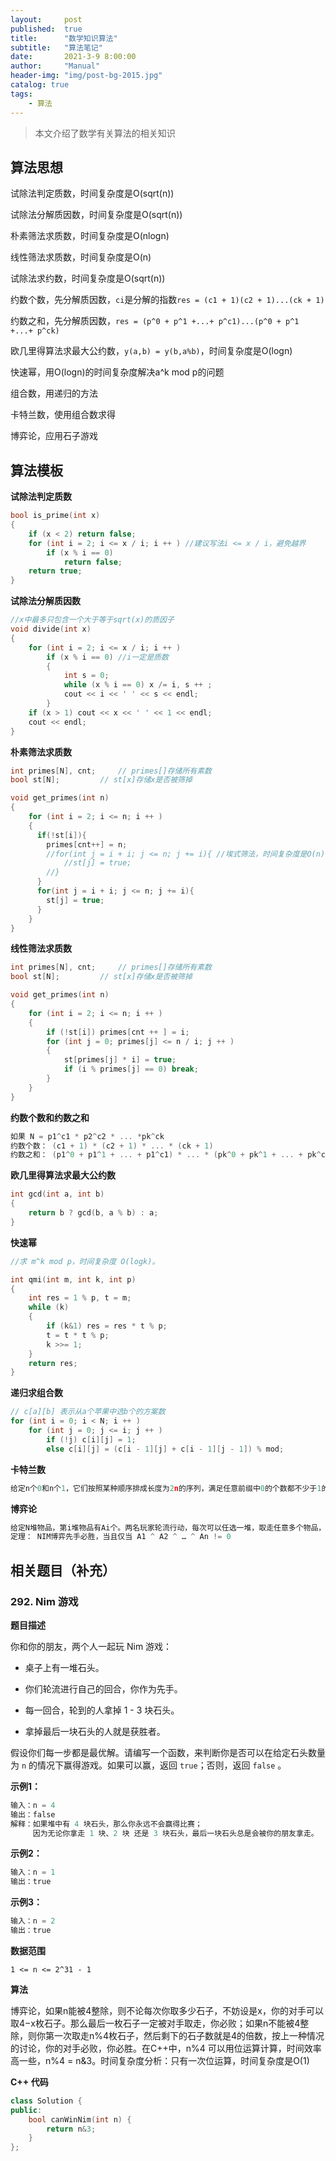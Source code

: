 ```yaml
---
layout:     post
published:  true
title:      "数学知识算法"
subtitle:   "算法笔记"
date:       2021-3-9 8:00:00
author:     "Manual"
header-img: "img/post-bg-2015.jpg"
catalog: true
tags:
    - 算法
---
```


> 本文介绍了数学有关算法的相关知识

## 算法思想

试除法判定质数，时间复杂度是O(sqrt(n))

试除法分解质因数，时间复杂度是O(sqrt(n))

朴素筛法求质数，时间复杂度是O(nlogn)

线性筛法求质数，时间复杂度是O(n)

试除法求约数，时间复杂度是O(sqrt(n))

约数个数，先分解质因数，`ci`是分解的指数`res = (c1 + 1)(c2 + 1)...(ck + 1)`

约数之和，先分解质因数，`res = (p^0 + p^1 +...+ p^c1)...(p^0 + p^1 +...+ p^ck)`

欧几里得算法求最大公约数，`y(a,b) = y(b,a%b)`，时间复杂度是O(logn)

快速幂，用O(logn)的时间复杂度解决a^k mod p的问题

组合数，用递归的方法

卡特兰数，使用组合数求得

博弈论，应用石子游戏

## 算法模板

**试除法判定质数**

```c++
bool is_prime(int x)
{
    if (x < 2) return false;
    for (int i = 2; i <= x / i; i ++ ) //建议写法i <= x / i，避免越界
        if (x % i == 0)
            return false;
    return true;
}
```

**试除法分解质因数**

```c++
//x中最多只包含一个大于等于sqrt(x)的质因子
void divide(int x)
{
    for (int i = 2; i <= x / i; i ++ )
        if (x % i == 0) //i一定是质数
        {
            int s = 0;
            while (x % i == 0) x /= i, s ++ ;
            cout << i << ' ' << s << endl;
        }
    if (x > 1) cout << x << ' ' << 1 << endl;
    cout << endl;
}
```

**朴素筛法求质数**

```c++
int primes[N], cnt;     // primes[]存储所有素数
bool st[N];         // st[x]存储x是否被筛掉

void get_primes(int n)
{
    for (int i = 2; i <= n; i ++ )
    {
      if(!st[i]){
        primes[cnt++] = n;
        //for(int j = i + i; j <= n; j += i){ //埃式筛法，时间复杂度是O(n)
        	//st[j] = true;
      	//}
      }
      for(int j = i + i; j <= n; j += i){
        st[j] = true;
      }
    }
}
```

**线性筛法求质数**

```c++
int primes[N], cnt;     // primes[]存储所有素数
bool st[N];         // st[x]存储x是否被筛掉

void get_primes(int n)
{
    for (int i = 2; i <= n; i ++ )
    {
        if (!st[i]) primes[cnt ++ ] = i;
        for (int j = 0; primes[j] <= n / i; j ++ )
        {
            st[primes[j] * i] = true;
            if (i % primes[j] == 0) break;
        }
    }
}
```

**约数个数和约数之和**

```c++
如果 N = p1^c1 * p2^c2 * ... *pk^ck
约数个数： (c1 + 1) * (c2 + 1) * ... * (ck + 1)
约数之和： (p1^0 + p1^1 + ... + p1^c1) * ... * (pk^0 + pk^1 + ... + pk^ck)
```

**欧几里得算法求最大公约数**

```c++
int gcd(int a, int b)
{
    return b ? gcd(b, a % b) : a;
}
```

**快速幂**

```c++
//求 m^k mod p，时间复杂度 O(logk)。

int qmi(int m, int k, int p)
{
    int res = 1 % p, t = m;
    while (k)
    {
        if (k&1) res = res * t % p;
        t = t * t % p;
        k >>= 1;
    }
    return res;
}
```

**递归求组合数**

```c++
// c[a][b] 表示从a个苹果中选b个的方案数
for (int i = 0; i < N; i ++ )
    for (int j = 0; j <= i; j ++ )
        if (!j) c[i][j] = 1;
        else c[i][j] = (c[i - 1][j] + c[i - 1][j - 1]) % mod;
```

**卡特兰数**

```c++
给定n个0和n个1，它们按照某种顺序排成长度为2n的序列，满足任意前缀中0的个数都不少于1的个数的序列的数量为： Cat(n) = C(2n, n) / (n + 1)
```

**博弈论**

```c++
给定N堆物品，第i堆物品有Ai个。两名玩家轮流行动，每次可以任选一堆，取走任意多个物品，可把一堆取光，但不能不取。取走最后一件物品者获胜。两人都采取最优策略，问先手是否必胜。
定理： NIM博弈先手必胜，当且仅当 A1 ^ A2 ^ … ^ An != 0
```

## 相关题目（补充）

### 292. Nim 游戏

**题目描述**

你和你的朋友，两个人一起玩 Nim 游戏：

- 桌子上有一堆石头。

- 你们轮流进行自己的回合，你作为先手。

- 每一回合，轮到的人拿掉 1 - 3 块石头。

- 拿掉最后一块石头的人就是获胜者。

假设你们每一步都是最优解。请编写一个函数，来判断你是否可以在给定石头数量为 `n` 的情况下赢得游戏。如果可以赢，返回 `true`；否则，返回 `false` 。

**示例1：**

```c++
输入：n = 4
输出：false 
解释：如果堆中有 4 块石头，那么你永远不会赢得比赛；
     因为无论你拿走 1 块、2 块 还是 3 块石头，最后一块石头总是会被你的朋友拿走。
```

**示例2：**

```c++
输入：n = 1
输出：true
```

**示例3：**

```c++
输入：n = 2
输出：true
```

**数据范围**

`1 <= n <= 2^31 - 1`

**算法**

博弈论，如果n能被4整除，则不论每次你取多少石子，不妨设是x，你的对手可以取4−x枚石子。那么最后一枚石子一定被对手取走，你必败；如果n不能被4整除，则你第一次取走n%4枚石子，然后剩下的石子数就是4的倍数，按上一种情况的讨论，你的对手必败，你必胜。在C++中，n%4 可以用位运算计算，时间效率高一些，n%4 = n&3。时间复杂度分析：只有一次位运算，时间复杂度是O(1)

**C++ 代码**

```c++
class Solution {
public:
    bool canWinNim(int n) {
        return n&3;
    }
};
```

